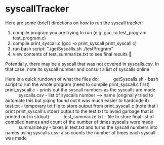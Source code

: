 # syscallTracker

Here are some (brief) directions on how to run the syscall tracker:
1. compile program you are trying to run (e.g. gcc -o test_program test_program.c)
2. compile print_syscall.c (gcc -o print_syscall print_syscall.c)
3. run bash script: "./getSyscalls.sh ./testProgram"
4. view contents of test_summarize.txt to see final results 🎉

Potentially, there may be a syscall that was not covered in syscalls.csv. In that case, note its syscall number and consult a list of syscalls online

Here is a quick rundown of what the files do:
      getSyscalls.sh - bash script to run the whole program (need to compile print_syscall.c first)
      print_syscall.c - prints out the syscall numbers as the syscalls are made
      syscalls.csv - list of syscalls number --> name (originally tried to automate this but yiqing found out it was much easier to hardcode it)
      test.txt - temporary txt file to store output from print_syscall.c (note that i print print_syscall's stderr output to the test.txt to avoid garbage that is printed out in stdout)
      test_summarize.txt - file to store final list of compiled names and count of the number of times syscalls were made
      summarize.py - takes in test.txt and turns the syscall numbers into names using syscalls.csv; also counts the number of times each syscall was made

      
